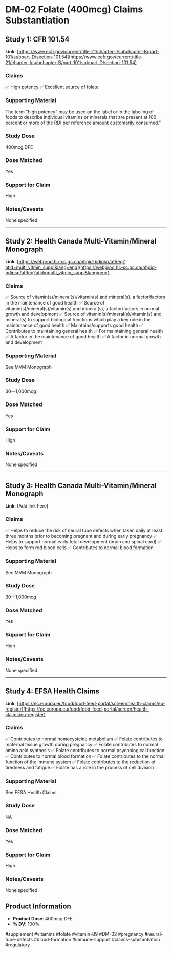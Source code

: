 # DM-02 Folate (400mcg) Claims Substantiation

## Study 1: CFR 101.54
**Link**: [https://www.ecfr.gov/current/title-21/chapter-I/subchapter-B/part-101/subpart-D/section-101.54](https://www.ecfr.gov/current/title-21/chapter-I/subchapter-B/part-101/subpart-D/section-101.54)

### Claims
✅ High potency
✅ Excellent source of folate

### Supporting Material
The term "high potency" may be used on the label or in the labeling of foods to describe individual vitamins or minerals that are present at 100 percent or more of the RDI per reference amount customarily consumed."

### Study Dose
400mcg DFE

### Dose Matched
Yes

### Support for Claim
High

### Notes/Caveats
None specified

---

## Study 2: Health Canada Multi-Vitamin/Mineral Monograph
**Link**: [https://webprod.hc-sc.gc.ca/nhpid-bdipsn/atReq?atid=multi_vitmin_suppl&lang=eng](https://webprod.hc-sc.gc.ca/nhpid-bdipsn/atReq?atid=multi_vitmin_suppl&lang=eng)

### Claims
✅ Source of vitamin(s)/mineral(s)/vitamin(s) and mineral(s), a factor/factors in the maintenance of good health
✅ Source of vitamin(s)/mineral(s)/vitamin(s) and mineral(s), a factor/factors in normal growth and development
✅ Source of vitamin(s)/mineral(s)/vitamin(s) and mineral(s) to support biological functions which play a key role in the maintenance of good health
✅ Maintains/supports good health
✅ Contributes to maintaining general health
✅ For maintaining general health
✅ A factor in the maintenance of good health
✅ A factor in normal growth and development

### Supporting Material
See MVM Monograph

### Study Dose
30—1,000mcg

### Dose Matched
Yes

### Support for Claim
High

### Notes/Caveats
None specified

---

## Study 3: Health Canada Multi-Vitamin/Mineral Monograph
**Link**: [Add link here]

### Claims
✅ Helps to reduce the risk of neural tube defects when taken daily at least three months prior to becoming pregnant and during early pregnancy
✅ Helps to support normal early fetal development (brain and spinal cord)
✅ Helps to form red blood cells
✅ Contributes to normal blood formation

### Supporting Material
See MVM Monograph

### Study Dose
30—1,000mcg

### Dose Matched
Yes

### Support for Claim
High

### Notes/Caveats
None specified

---

## Study 4: EFSA Health Claims
**Link**: [https://ec.europa.eu/food/food-feed-portal/screen/health-claims/eu-register](https://ec.europa.eu/food/food-feed-portal/screen/health-claims/eu-register)

### Claims
✅ Contributes to normal homocysteine metabolism
✅ Folate contributes to maternal tissue growth during pregnancy
✅ Folate contributes to normal amino acid synthesis
✅ Folate contributes to normal psychological function
✅ Contributes to normal blood formation
✅ Folate contributes to the normal function of the immune system
✅ Folate contributes to the reduction of tiredness and fatigue
✅ Folate has a role in the process of cell division

### Supporting Material
See EFSA Health Claims

### Study Dose
NA

### Dose Matched
Yes

### Support for Claim
High

### Notes/Caveats
None specified

## Product Information
- **Product Dose**: 400mcg DFE
- **% DV**: 100%

#supplement #vitamins #folate #vitamin-B9 #DM-02 #pregnancy #neural-tube-defects #blood-formation #immune-support #claims-substantiation #regulatory